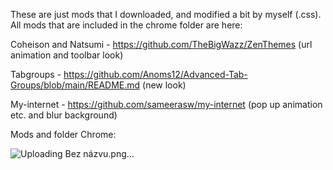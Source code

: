 
These are just mods that I downloaded, and modified a bit by myself (.css). All mods that are included in the chrome folder are here:

Coheison and Natsumi - https://github.com/TheBigWazz/ZenThemes (url animation and toolbar look)

Tabgroups - https://github.com/Anoms12/Advanced-Tab-Groups/blob/main/README.md (new look)

My-internet - https://github.com/sameerasw/my-internet (pop up animation etc. and blur background)

Mods and folder Chrome:


![Uploading Bez názvu.png…]()
